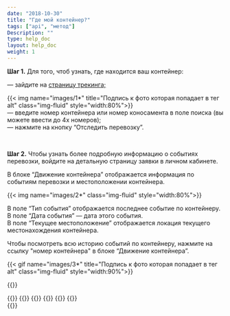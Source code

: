 ```yaml
---
date: "2018-10-30"
title: "Где мой контейнер?"
tags: ["api", "метод"]
Description: ""
type: help_doc
layout: help_doc
weight: 1
---
```


<b>Шаг 1.</b>
 Для того, чтоб узнать, где находится ваш контейнер:

 — зайдите на  <a href="https://www.fesco.ru/clients/tracking/" target="_blank">страницу трекинга;</a>

{{< img name="images/1*" title="Подпись к фото которая попадает в тег alt" class="img-fluid" style="width:80%">}}
<br/>
— введите номер контейнера или номер коносамента в поле поиска (вы можете ввести до 4х номеров);<br/>
— нажмите на кнопку “Отследить перевозку”.

<br/>

<b>Шаг 2.</b> Чтобы узнать более подробную информацию о событиях перевозки, войдите на детальную страницу заявки в личном кабинете.

В блоке “Движение контейнера” отображается информация по событиям перевозки и местоположении контейнера. 

{{< img name="images/2*" class="img-fluid" style="width:80%">}}

В поле “Тип события” отображается последнее событие по контейнеру. <br/> В поле “Дата события” — дата этого события. <br/>
В поле “Текущее местоположение” отображается локация текущего местонахождения контейнера. <br/>

Чтобы посмотреть всю историю событий по контейнеру, нажмите на ссылку "номер контейнера" в блоке “Движение контейнера”. <br/>

{{< gif name="images/3*" title="Подпись к фото которая попадает в тег alt" class="img-fluid" style="width:90%">}}

{{<isHelpful>}}


{{<seeAlso>}}
    {{<seeAlsoItem link="/tracking/customs_events/" text="Досмотр, взвешивание и МИДК">}}
    {{<seeAlsoItem link="/tracking/customs_documents/" text="Таможенные документы">}}
    {{<seeAlsoItem link="/tracking/custom_declaration/" target="_blank" text="Таможенная декларация">}}
    {{<seeAlsoItem link="/tracking/invoices-and-acts/" text="Счета, акты и коносаменты">}}
    {{<seeAlsoItem link="/tracking/railway_bills/" text="ЖД накладные">}}    
{{</seeAlso>}}